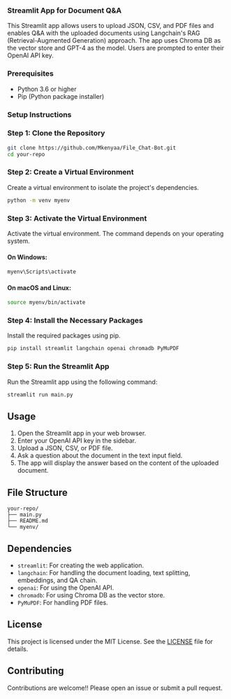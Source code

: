 ### Streamlit App for Document Q&A

This Streamlit app allows users to upload JSON, CSV, and PDF files and enables Q&A with the uploaded documents using Langchain's RAG (Retrieval-Augmented Generation) approach. The app uses Chroma DB as the vector store and GPT-4 as the model. Users are prompted to enter their OpenAI API key.

### Prerequisites
- Python 3.6 or higher
- Pip (Python package installer)

### Setup Instructions

### Step 1: Clone the Repository

```sh
git clone https://github.com/Mkenyaa/File_Chat-Bot.git
cd your-repo
```

### Step 2: Create a Virtual Environment

Create a virtual environment to isolate the project's dependencies.

```sh
python -m venv myenv
```

### Step 3: Activate the Virtual Environment

Activate the virtual environment. The command depends on your operating system.

#### On Windows:
```sh
myenv\Scripts\activate
```

#### On macOS and Linux:
```sh
source myenv/bin/activate
```

### Step 4: Install the Necessary Packages

Install the required packages using pip.

```sh
pip install streamlit langchain openai chromadb PyMuPDF
```

### Step 5: Run the Streamlit App

Run the Streamlit app using the following command:

```sh
streamlit run main.py
```

## Usage

1. Open the Streamlit app in your web browser.
2. Enter your OpenAI API key in the sidebar.
3. Upload a JSON, CSV, or PDF file.
4. Ask a question about the document in the text input field.
5. The app will display the answer based on the content of the uploaded document.

## File Structure

```
your-repo/
├── main.py
├── README.md
└── myenv/
```

## Dependencies

- `streamlit`: For creating the web application.
- `langchain`: For handling the document loading, text splitting, embeddings, and QA chain.
- `openai`: For using the OpenAI API.
- `chromadb`: For using Chroma DB as the vector store.
- `PyMuPDF`: For handling PDF files.

## License

This project is licensed under the MIT License. See the [LICENSE](LICENSE) file for details.

## Contributing

Contributions are welcome!! Please open an issue or submit a pull request.

```
